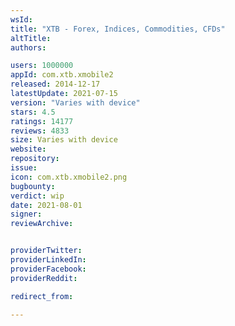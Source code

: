 ```yaml
---
wsId: 
title: "XTB - Forex, Indices, Commodities, CFDs"
altTitle: 
authors:

users: 1000000
appId: com.xtb.xmobile2
released: 2014-12-17
latestUpdate: 2021-07-15
version: "Varies with device"
stars: 4.5
ratings: 14177
reviews: 4833
size: Varies with device
website: 
repository: 
issue: 
icon: com.xtb.xmobile2.png
bugbounty: 
verdict: wip
date: 2021-08-01
signer: 
reviewArchive:


providerTwitter: 
providerLinkedIn: 
providerFacebook: 
providerReddit: 

redirect_from:

---
```



